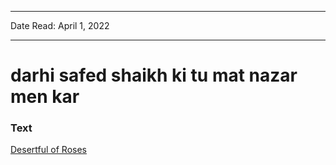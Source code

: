 ***
Date Read: April 1, 2022
***

# darhi safed shaikh ki tu mat nazar men kar

### Text
[Desertful of Roses](http://www.columbia.edu/itc/mealac/pritchett/00garden/02c/0224/index_0224.html)

